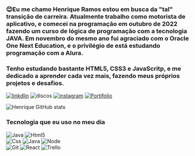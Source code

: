 ### 😊Eu me chamo Henrique Ramos estou em busca da "tal" transição de carreira. Atualmente trabalho como motorista de aplicativo, e comecei na programação em outubro de 2022 fazendo um curso de lógica de programação com a tecnologia JAVA. Em novembro do mesmo ano fui agraciado com o Oracle One Next Education, e o privilégio de está estudando programação com a Alura.


### Tenho estudando bastante HTML5, CSS3 e JavaScritp, e me dedicado a aprender cada vez mais, fazendo meus próprios projetos e desafios. 

[![linkdlin](https://img.shields.io/badge/LinkedIn-0077B5?style=for-the-badge&logo=linkedin&logoColor=white)](https://www.linkedin.com/in/henrique-ramos2023) ![discos](https://img.shields.io/badge/Discord-7289DA?style=for-the-badge&logo=discord&logoColor=white) [![instagram](https://img.shields.io/badge/Instagram-E4405F?style=for-the-badge&logo=instagram&logoColor=white)](https://www.instagram.com/henrique_ramos27/?igshid=Mzc0YWU1OWY%3D) [![Portifolio](https://img.shields.io/badge/Profile%20Visitors-172B4D?style=for-the-badge&logo=Opsgenie&logoColor=white)](https://henrique-ramos29.github.io/portifolio-Henrique/)

![Henrique GitHub stats](https://github-readme-stats.vercel.app/api?username=Henrique-Ramos29&show_icons=true&theme=dracula)

### Tecnologia que eu uso no meu dia 


![Java](https://img.shields.io/badge/JavaScript-323330?style=for-the-badge&logo=javascript&logoColor=F7DF1E) ![Html5](https://img.shields.io/badge/HTML5-E34F26?style=for-the-badge&logo=html5&logoColor=white) </br>![Css](https://img.shields.io/badge/CSS3-1572B6?style=for-the-badge&logo=css3&logoColor=white) ![Java](https://img.shields.io/badge/Java-ED8B00?style=for-the-badge&logo=openjdk&logoColor=white) ![Node](https://img.shields.io/badge/Node.js-43853D?style=for-the-badge&logo=node.js&logoColor=white) </br>![Git](https://img.shields.io/badge/GIT-E44C30?style=for-the-badge&logo=git&logoColor=white)
![React](https://img.shields.io/badge/React-20232A?style=for-the-badge&logo=react&logoColor=61DAFB) ![Trello](https://img.shields.io/badge/Trello-0052CC?style=for-the-badge&logo=trello&logoColor=white)





